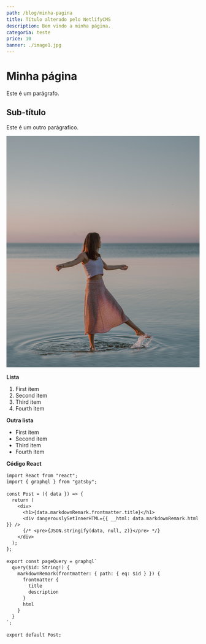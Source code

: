 ```yaml
---
path: /blog/minha-pagina
title: Título alterado pelo NetlifyCMS
description: Bem vindo a minha página.
categoria: teste
price: 10
banner: ./image1.jpg
---
```


# Minha página

Este é um parágrafo.

## Sub-título

Este é um outro parágrafico.

![Minha foto](./image1.jpg)

**Lista**

1. First item
2. Second item
3. Third item
4. Fourth item

**Outra lista**

- First item
- Second item
- Third item
- Fourth item

**Código React**

```
import React from "react";
import { graphql } from "gatsby";

const Post = ({ data }) => {
  return (
    <div>
      <h1>{data.markdownRemark.frontmatter.title}</h1>
      <div dangerouslySetInnerHTML={{ __html: data.markdownRemark.html }} />
      {/* <pre>{JSON.stringify(data, null, 2)}</pre> */}
    </div>
  );
};

export const pageQuery = graphql`
  query($id: String!) {
    markdownRemark(frontmatter: { path: { eq: $id } }) {
      frontmatter {
        title
        description
      }
      html
    }
  }
`;

export default Post;
```
